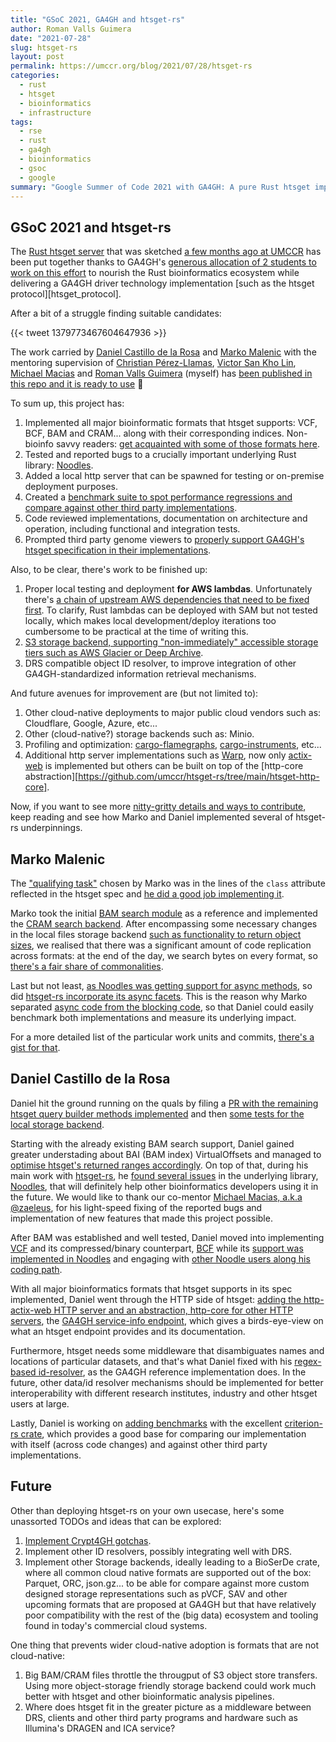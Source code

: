 ```yaml
---
title: "GSoC 2021, GA4GH and htsget-rs"
author: Roman Valls Guimera
date: "2021-07-28"
slug: htsget-rs
layout: post
permalink: https://umccr.org/blog/2021/07/28/htsget-rs
categories:
  - rust
  - htsget
  - bioinformatics
  - infrastructure
tags:
  - rse
  - rust
  - ga4gh
  - bioinformatics
  - gsoc
  - google
summary: "Google Summer of Code 2021 with GA4GH: A pure Rust htsget implementation is born"
---
```


## GSoC 2021 and htsget-rs

The [Rust htsget server][htsget_rs] that was sketched [a few months ago at UMCCR][aws_rust_lambdas_bioinfo] has been put together thanks to GA4GH's [generous allocation of 2 students to work on this effort][GSoC2021] to nourish the Rust bioinformatics ecosystem while delivering a GA4GH driver technology implementation [such as the htsget protocol][htsget_protocol].

After a bit of a struggle finding suitable candidates:

<!-- https://twitter.com/braincode/status/1379773467604647936?s=20 -->
{{< tweet 1379773467604647936 >}}

The work carried by [Daniel Castillo de la Rosa][castillodel] and [Marko Malenic][mmalenic1] with the mentoring supervision of [Christian Pérez-Llamas][chris-zen], [Victor San Kho Lin][victorskl], [Michael Macias][zaeleus] and [Roman Valls Guimera][brainstorm] (myself) has [been published in this repo and it is ready to use][htsget_rs] 🎉

To sum up, this project has:

1. Implemented all major bioinformatic formats that htsget supports: VCF, BCF, BAM and CRAM... along with their corresponding indices. Non-bioinfo savvy readers: [get acquainted with some of those formats here](https://www.youtube.com/watch?v=MrVpn0vpIYU).
1. Tested and reported bugs to a crucially important underlying Rust library: [Noodles][noodles].
1. Added a local http server that can be spawned for testing or on-premise deployment purposes.
1. Created a [benchmark suite to spot performance regressions and compare against other third party implementations][benchmarks_pr].
1. Code reviewed implementations, documentation on architecture and operation, including functional and integration tests.
1. Prompted third party genome viewers to [properly support GA4GH's htsget specification in their implementations](https://github.com/igvteam/igv/pull/850).

Also, to be clear, there's work to be finished up:

1. Proper local testing and deployment **for AWS lambdas**. Unfortunately there's [a chain of upstream AWS dependencies that need to be fixed first][aws-sam-cli-local-lambda]. To clarify, Rust lambdas can be deployed with SAM but not tested locally, which makes local development/deploy iterations too cumbersome to be practical at the time of writing this.
1. [S3 storage backend, supporting "non-immediately" accessible storage tiers such as AWS Glacier or Deep Archive](https://github.com/umccr/htsget-rs/issues/9).
1. DRS compatible object ID resolver, to improve integration of other GA4GH-standardized information retrieval mechanisms.

And future avenues for improvement are (but not limited to):

1. Other cloud-native deployments to major public cloud vendors such as: Cloudflare, Google, Azure, etc...
1. Other (cloud-native?) storage backends such as: Minio.
1. Profiling and optimization: [cargo-flamegraphs](https://github.com/flamegraph-rs/flamegraph), [cargo-instruments](https://github.com/cmyr/cargo-instruments), etc...
1. Additional http server implementations such as [Warp](https://docs.rs/warp/0.3.1/warp/), now only [actix-web](https://actix.rs/) is implemented but others can be built on top of the [http-core abstraction][https://github.com/umccr/htsget-rs/tree/main/htsget-http-core].

Now, if you want to see more [nitty-gritty details and ways to contribute][architecture_md], keep reading and see how Marko and Daniel implemented several of htsget-rs underpinnings.

## Marko Malenic

The ["qualifying task"][qual_tasks] chosen by Marko was in the lines of the `class` attribute reflected in the htsget spec and [he did a good job implementing it][class_attr_pr].

Marko took the initial [BAM search module][blocking_bam_search] as a reference and implemented the [CRAM search backend][blocking_cram_search]. After encompassing some necessary changes in the local files storage backend [such as functionality to return object sizes](https://github.com/umccr/htsget-rs/commit/dc1b2950ba17b8bf1a898f3a27f8160368d8d246), we realised that there was a significant amount of code replication across formats: at the end of the day, we search bytes on every format, so [there's a fair share of commonalities](https://github.com/umccr/htsget-rs/commit/f4a23435345dfe4e12cf13150ae8f1364aafbc0a).

Last but not least, [as Noodles was getting support for async methods](https://github.com/zaeleus/noodles/issues?q=is%3Aissue+is%3Aclosed+author%3Ammalenic), so did [htsget-rs incorporate its async facets](https://github.com/umccr/htsget-rs/pull/56). This is the reason why Marko separated [async code from the blocking code](https://github.com/umccr/htsget-rs/tree/main/htsget-search/src/storage), so that Daniel could easily benchmark both implementations and measure its underlying impact. 

For a more detailed list of the particular work units and commits, [there's a gist for that](https://gist.github.com/mmalenic/b30550b216d6461ca24001d8cba9893b).

## Daniel Castillo de la Rosa

Daniel hit the ground running on the quals by filing a [PR with the remaining htsget query builder methods implemented](https://github.com/umccr/htsget-rs/pull/21) and then [some tests for the local storage backend](https://github.com/umccr/htsget-rs/pull/22).

Starting with the already existing BAM search support, Daniel gained greater understading about BAI (BAM index) VirtualOffsets and managed to [optimise htsget's returned ranges accordingly](https://github.com/umccr/htsget-rs/pull/35). On top of that, during his main work with [htsget-rs][htsget_rs], he [found several issues](https://github.com/zaeleus/noodles/issues?q=is:issue+is:closed+author:CastilloDel) in the underlying library, [Noodles][noodles], that will definitely help other bioinformatics developers using it in the future. We would like to thank our co-mentor [Michael Macias, a.k.a @zaeleus][zaeleus], for his light-speed fixing of the reported bugs and implementation of new features that made this project possible.

After BAM was established and well tested, Daniel moved into implementing [VCF](https://github.com/umccr/htsget-rs/pull/37) and its compressed/binary counterpart, [BCF](https://github.com/umccr/htsget-rs/pull/43) while its [support was implemented in Noodles](https://github.com/zaeleus/noodles/issues/13) and engaging with [other Noodle users along his coding path](https://github.com/zaeleus/noodles/issues/26).

With all major bioinformatics formats that htsget supports in its spec implemented, Daniel went through the HTTP side of htsget: [adding the http-actix-web HTTP server and an abstraction, http-core for other HTTP servers](https://github.com/umccr/htsget-rs/pull/45), the [GA4GH service-info endpoint](https://github.com/umccr/htsget-rs/pull/54), which gives a birds-eye-view on what an htsget endpoint provides and its documentation.

Furthermore, htsget needs some middleware that disambiguates names and locations of particular datasets, and that's what Daniel fixed with his [regex-based id-resolver](https://github.com/umccr/htsget-rs/pull/60), as the GA4GH reference implementation does. In the future, other data/id resolver mechanisms should be implemented for better interoperability with different research institutes, industry and other htsget users at large.

Lastly, Daniel is working on [adding benchmarks](https://github.com/umccr/htsget-rs/pull/59) with the excellent [criterion-rs crate](https://bheisler.github.io/criterion.rs/book/index.html), which provides a good base for comparing our implementation with itself (across code changes) and against other third party implementations.

## Future

Other than deploying htsget-rs on your own usecase, here's some unassorted TODOs and ideas that can be explored:

1. [Implement Crypt4GH gotchas](https://github.com/umccr/htsget-rs/issues/34).
1. Implement other ID resolvers, possibly integrating well with DRS.
1. Implement other Storage backends, ideally leading to a BioSerDe crate, where all common cloud native formats are supported out of the box: Parquet, ORC, json.gz... to be able for compare against more custom designed storage representations such as pVCF, SAV and other upcoming formats that are proposed at GA4GH but that have relatively poor compatibility with the rest of the (big data) ecosystem and tooling found in today's commercial cloud systems.

One thing that prevents wider cloud-native adoption is formats that are not cloud-native:

1. Big BAM/CRAM files throttle the througput of S3 object store transfers. Using more object-storage friendly storage backend could work much better with htsget and other bioinformatic analysis pipelines. 
1. Where does htsget fit in the greater picture as a middleware between DRS, clients and other third party programs and hardware such as Illumina's DRAGEN and ICA service?

[htsget_projjjtocol]: https://samtools.github.io/hts-specs/htsget.html
[aws_rust_lambdas_bioinfo]: https://umccr.org/blog/aws-bioinformatics-rust/
[GSoC2021]: https://github.com/umccr/htsget-rs/projects/1
[htsget_rs]: https://github.com/umccr/htsget-rs
[noodles]: https://github.com/zaeleus/noodles
[noodles_bugreports_daniel]: https://github.com/zaeleus/noodles/issues?q=is%3Aissue+is%3Aclosed+label%3Abug+author%3Acastillodel
[noodles_bugreports_marko]: https://github.com/zaeleus/noodles/issues?q=is%3Aissue+is%3Aclosed+label%3Abug+author%3Ammalenic+
[bcf_support]: https://github.com/zaeleus/noodles/issues/13
[async_pr]: https://github.com/umccr/htsget-rs/issues/16
[benchmarks_pr]: https://github.com/umccr/htsget-rs/pull/59
[igv_htsget_fixes]: https://github.com/igvteam/igv/issues/983
[rusty_aws_sam_cli]: https://github.com/aws/aws-sam-cli/issues/3132
[crypt4gh_htsget]: https://github.com/umccr/htsget-rs/issues/34
[castillodel]: https://github.com/CastilloDel
[mmalenic1]: https://github.com/mmalenic
[victorskl]: https://github.com/victorskl
[chris-zen]: https://github.com/chris-zen
[zaeleus]: https://github.com/zaeleus/
[brainstorm]: https://github.com/brainstorm
[aws-sam-cli-local-lambda]: https://github.com/aws/aws-sam-cli/issues/3132
[blocking_bam_search]: https://github.com/umccr/htsget-rs/blob/e83f599a9a36b1cf3b17ab971cb240149c4f31a5/htsget-search/src/htsget/bam_search.rs
[blocking_cram_search]: https://github.com/umccr/htsget-rs/commit/021346f43f527857e81299cd99324564ed8939d2#diff-37f6403ba06f890e39243bc46ffa8317f48a59a715e4a6eec608e85bd8c13a39
[class_attr_pr]: https://github.com/umccr/htsget-rs/pull/19
[gsoc_outreach]: https://twitter.com/braincode/status/1379773467604647936?s=20
[qual_tasks]: https://twitter.com/braincode/status/1380487973645414405?s=20
[architecture_md]: https://github.com/umccr/htsget-rs/blob/main/doc/ARCHITECTURE.md
